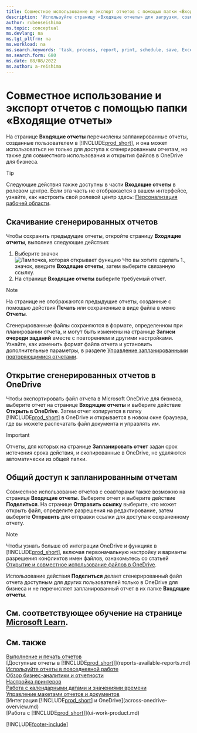 ```yaml
---
title: Совместное использование и экспорт отчетов с помощью папки «Входящие отчеты»
description: 'Используйте страницу «Входящие отчеты» для загрузки, совместного использования и экспорта отчетов в Business Central.'
author: rubenseishima
ms.topic: conceptual
ms.devlang: na
ms.tgt_pltfrm: na
ms.workload: na
ms.search.keywords: 'task, process, report, print, schedule, save, Excel, PDF, dataset, export, report inbox, onedrive,'
ms.search.form: 680
ms.date: 08/08/2022
ms.author: a-reishima
---
```

# Совместное использование и экспорт отчетов с помощью папки «Входящие отчеты»

На странице **Входящие отчеты** перечислены запланированные отчеты, созданные пользователем в [!INCLUDE[prod_short](includes/prod_short.md)], и она может использоваться не только для доступа к сгенерированным отчетам, но также для совместного использования и открытия файлов в OneDrive для бизнеса.

> [!TIP]
> Следующие действия также доступны в части **Входящие отчеты** в ролевом центре. Если эта часть не отображается в вашем интерфейсе, узнайте, как настроить свой ролевой центр здесь: [Персонализация рабочей области](ui-personalization-user.md).

## Скачивание сгенерированных отчетов

Чтобы сохранить предыдущие отчеты, откройте страницу **Входящие отчеты**, выполнив следующие действия:

1. Выберите значок ![Лампочка, которая открывает функцию Что вы хотите сделать 1.](media/ui-search/search_small.png "Что вы хотите сделать"), значок, введите **Входящие отчеты**, затем выберите связанную ссылку.  
2. На странице **Входящие отчеты** выберите требуемый отчет.

> [!NOTE]
> На странице не отображаются предыдущие отчеты, созданные с помощью действия **Печать** или сохраненные в виде файла в меню **Отчеты**.
>
> Сгенерированные файлы сохраняются в формате, определенном при планировании отчета, и могут быть изменены на странице **Записи очереди заданий** вместе с повторением и другими настройками. Узнайте, как изменить формат файла отчета и установить дополнительные параметры, в разделе [Управление запланированными повторяющимися отчетами](ui-work-report.md#manage-scheduled-recurring-reports).

## Открытие сгенерированных отчетов в OneDrive

Чтобы экспортировать файл отчета в Microsoft OneDrive для бизнеса, выберите отчет на странице **Входящие отчеты** и выберите действие **Открыть в OneDrive**. Затем отчет копируется в папку [!INCLUDE[prod_short](includes/prod_short.md)] в OneDrive и открывается в новом окне браузера, где вы можете распечатать файл документа и управлять им.

> [!IMPORTANT]
>
> Отчеты, для которых на странице **Запланировать отчет** задан срок истечения срока действия, и скопированные в OneDrive, не удаляются автоматически из общей папки.

## Общий доступ к запланированным отчетам

Совместное использование отчетов с соавторами также возможно на странице **Входящие отчеты**. Выберите отчет и выберите действие **Поделиться**. На странице **Отправить ссылку** выберите, кто может открыть файл, определите разрешения на редактирование, затем выберите **Отправить** для отправки ссылки для доступа к сохраненному отчету.

> [!NOTE]
> Чтобы узнать больше об интеграции OneDrive и функциях в [!INCLUDE[prod_short](includes/prod_short.md)], включая первоначальную настройку и варианты разрешения конфликтов имен файлов, ознакомьтесь со статьей [Открытие и совместное использование файлов в OneDrive](across-share-onedrive.md).
>
> Использование действия **Поделиться** делает сгенерированный файл отчета доступным для других пользователей только в OneDrive для бизнеса и не перечисляет запланированный отчет в их папке **Входящие отчеты**.

## См. соответствующее обучение на странице [Microsoft Learn](/learn/paths/build-reports/).

## См. также

[Выполнение и печать отчетов](ui-work-report.md)  
[Доступные отчеты в [!INCLUDE[prod_short](includes/prod_short.md)]](reports-available-reports.md)  
[Используйте отчеты в повседневной работе](reports-use-reports.md)  
[Обзор бизнес-аналитики и отчетности](reports-bi-reporting.md)  
[Настройка принтеров](ui-specify-printer-selection-reports.md)  
[Работа с календарными датами и значениями времени](ui-enter-date-ranges.md)  
[Управление макетами отчетов и документов](ui-manage-report-layouts.md)  
[Интеграция [!INCLUDE[prod_short](includes/prod_short.md)] и OneDrive](across-onedrive-overview.md)  
[Работа с [!INCLUDE[prod_short](includes/prod_short.md)]](ui-work-product.md)  

[!INCLUDE[footer-include](includes/footer-banner.md)]
